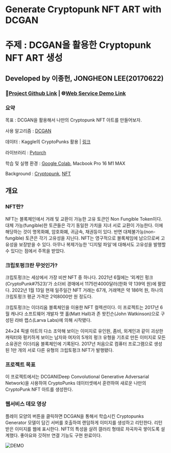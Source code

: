 # Generate Cryptopunk NFT ART with DCGAN

# 주제 : DCGAN을 활용한 Cryptopunk NFT ART 생성

## Developed by 이종헌, JONGHEON LEE(20170622)

### 💽[Project Github Link](https://github.com/ika9810/CryptoPunks-with-DCGAN) | 🌐[Web Service Demo Link](https://ika9810.github.io/CryptoPunks-with-DCGAN/)

### 요약

목표 : DCGAN을 활용해서 나만의 Cryptopunk NFT 아트를 만들어보자.

사용 알고리즘 : [DCGAN](https://tutorials.pytorch.kr/beginner/dcgan_faces_tutorial.html)

데이터 : Kaggle의 CryptoPunks 활용 | [링크](https://www.kaggle.com/datasets/tunguz/cryptopunks)

라이브러리 : [Pytorch](https://tutorials.pytorch.kr/)

학습 및 실행 환경 : [Google Colab](https://colab.research.google.com/?hl=ko), Macbook Pro 16 M1 MAX

Background : [Cryptopunk](https://www.larvalabs.com/cryptopunks), [NFT](https://ko.wikipedia.org/wiki/%EB%8C%80%EC%B2%B4_%EB%B6%88%EA%B0%80%EB%8A%A5_%ED%86%A0%ED%81%B0)

## 개요

### NFT란?

NFT는 블록체인에서 거래 및 교환이 가능한 고유 토큰인 Non Fungible Token이다. 대체 가능(fungible)한 토큰들은 각기 동일한 가치을 지녀 서로 교환이 가능한다. 이에 해당하는 것이 명목화폐, 암호화폐, 귀금속, 채권등이 있다. 반면 대체불가능(non-fungible) 토큰은 각기 고유성을 지닌다. NFT는 영구적으로 블록체임에 남으므로써 고유성을 보장받을 수 있다. 아무나 복제가능한 '디지털 파일'에 대해서도 고유성을 발행할 수 있다는 점에서 주목을 받았다.

### 크립토펑크란 무엇인가?

크립토펑크는 세상에서 가장 비싼 NFT 중 하나다. 2021년 6월에는 ‘외계인 펑크(CryptoPunk#7523)’가 소더비 경매에서 1175만4000달러(한화 약 139억 원)에 팔렸다. 2022년 1월 13일 현재 일주일간 NFT 거래는 67개, 거래액은 약 186억 원, 하나의 크립토펑크 평균 가격은 2억8000만 원 정도다. 

크립토펑크는 이더리움 블록체인을 이용한 NFT 컬렉션이다. 이 프로젝트는 2017년 6월 캐나다 소프트웨어 개발자 맷 홀(Matt Hall)과 존 왓킨슨(John Watkinson)으로 구성된 라바 랩스(Larva Labs)에 의해 시작됐다. 

24×24 픽셀 아트의 다소 조악해 보이는 이미지로 유인원, 좀비, 외계인과 같이 괴상한 캐릭터와 펑키하게 보이는 남자와 여자의 5개의 펑크 유형을 기초로 만든 이미지로 모든 소유권은 이더리움 블록체인에 기록된다. 2017년 처음으로 컴퓨터 프로그램으로 생성된 1만 개의 서로 다른 유형의 크립토펑크 NFT가 발행됐다. 

### 프로젝트 목표

이 프로젝트에서는 DCGAN(Deep Convolutional Generative Adversarial Network)을 사용하여 CryptoPunks 데이터셋에서 훈련하여 새로운 나만의 CryptoPunk NFT 아트를 생성한다.

### 웹서비스 데모 영상
플레이 모양의 버튼을 클릭하면 DCGAN을 통해서 학습시킨 Cryptopunks Generator 모델이 담긴 서버를 호출하여 랜덤하게 이미지를 생성하고 리턴한다.
리턴받은 이미지를 웹에 표시한다. NFT의 특성을 살려 갤러리 형태로 차곡차곡 쌓이도록 설계했다. 좋아요와 깃허브 연결 기능도 구현 완료이다.

![DEMO](https://raw.githubusercontent.com/ika9810/CryptoPunks-with-DCGAN/main/img/demo.gif)